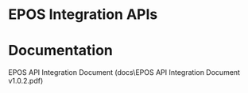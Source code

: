 # EPOS Integration APIs

# Documentation

EPOS API Integration Document (docs\EPOS API Integration Document v1.0.2.pdf)

